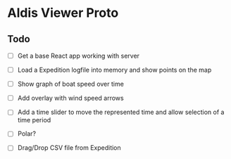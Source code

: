 # Aldis Viewer Proto

## Todo

 - [ ] Get a base React app working with server
 - [ ] Load a Expedition logfile into memory and show points on the map
 - [ ] Show graph of boat speed over time
 - [ ] Add overlay with wind speed arrows
 - [ ] Add a time slider to move the represented time and allow selection of a time period
 - [ ] Polar?
 - [ ] Drag/Drop CSV file from Expedition
 